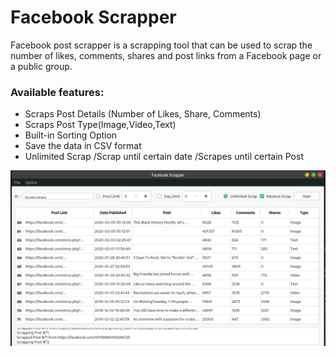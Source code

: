 # Facebook Scrapper
Facebook post scrapper is a scrapping tool that can be used to scrap the number of likes, comments, shares and post links from a Facebook page or a public group.

### Available features: 

* Scraps Post Details (Number of Likes, Share, Comments)
* Scraps Post Type(Image,Video,Text)
* Built-in Sorting Option 
* Save the data in CSV format
* Unlimited Scrap /Scrap until certain date /Scrapes until certain Post 

![Screenshot](/Screenshot%20from%202020-02-10%2013-20-07.png?raw=true "Screenshot")
